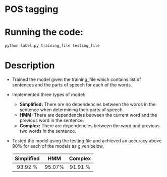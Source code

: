 # POS tagging

# Running the code:
    python label.py training_file testing_file

# Description
- Trained the model given the training_file which contains list of sentences and the parts of speech for each of the words.
- Implemented three types of model:
  - __Simplified:__ There are no dependencies between the words in the sentence when determining their parts of speech.
  - __HMM:__ There are dependencies between the current word and the previous word in the sentence.
  - __Complex:__ There are dependencies between the word and previous two words in the sentence.
- Tested the model using the testing file and achieved an accuracy above 90% for each of the models as given below,

    | Simplified | HMM     | Complex |
    | :--------: | :-----: | :-----: |
    | 93.92 %    | 95.07%  | 91.91 % |
